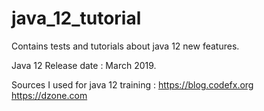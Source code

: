 # java_12_tutorial
Contains tests and tutorials about java 12 new features.

Java 12 Release date : March 2019.

Sources I used for java 12 training :
https://blog.codefx.org
https://dzone.com
